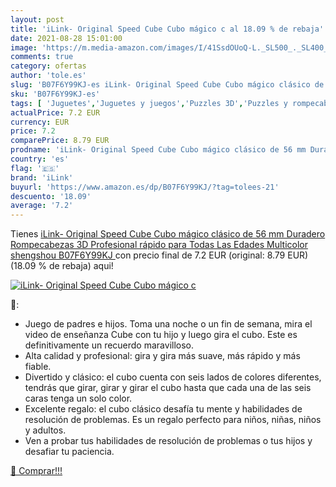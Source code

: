 ```yaml
---
layout: post
title: 'iLink- Original Speed Cube Cubo mágico c al 18.09 % de rebaja'
date: 2021-08-28 15:01:00
image: 'https://m.media-amazon.com/images/I/41SsdOUoQ-L._SL500_._SL400_.jpg'
comments: true
category: ofertas
author: 'tole.es'
slug: 'B07F6Y99KJ-es iLink- Original Speed Cube Cubo mágico clásico de 56 mm...'
sku: 'B07F6Y99KJ-es'
tags: [ 'Juguetes','Juguetes y juegos','Puzzles 3D','Puzzles y rompecabezas','ilink','rompecabezas', ]
actualPrice: 7.2 EUR
currency: EUR
price: 7.2
comparePrice: 8.79 EUR
prodname: 'iLink- Original Speed Cube Cubo mágico clásico de 56 mm Duradero  Rompecabezas 3D Profesional rápido para Todas Las Edades  Multicolor  shengshou B07F6Y99KJ '
country: 'es'
flag: '🇪🇸'
brand: 'iLink'
buyurl: 'https://www.amazon.es/dp/B07F6Y99KJ/?tag=tolees-21'
descuento: '18.09'
average: '7.2'
---
```


Tienes [iLink- Original Speed Cube Cubo mágico clásico de 56 mm Duradero  Rompecabezas 3D Profesional rápido para Todas Las Edades  Multicolor  shengshou B07F6Y99KJ ](https://www.amazon.es/dp/B07F6Y99KJ/?tag=tolees-21) con precio final de  7.2 EUR (original: 8.79 EUR) (18.09 %  de rebaja) aqui!

[![iLink- Original Speed Cube Cubo mágico c](https://m.media-amazon.com/images/I/41SsdOUoQ-L._SL500_._SL400_.jpg)](https://www.amazon.es/dp/B07F6Y99KJ/?tag=tolees-21)

🔎:

- Juego de padres e hijos. Toma una noche o un fin de semana, mira el video de enseñanza Cube con tu hijo y luego gira el cubo. Este es definitivamente un recuerdo maravilloso.
- Alta calidad y profesional: gira y gira más suave, más rápido y más fiable.
- Divertido y clásico: el cubo cuenta con seis lados de colores diferentes, tendrás que girar, girar y girar el cubo hasta que cada una de las seis caras tenga un solo color.
- Excelente regalo: el cubo clásico desafía tu mente y habilidades de resolución de problemas. Es un regalo perfecto para niños, niñas, niños y adultos.
- Ven a probar tus habilidades de resolución de problemas o tus hijos y desafiar tu paciencia.

[🛒 Comprar!!!](https://www.amazon.es/dp/B07F6Y99KJ/?tag=tolees-21)
